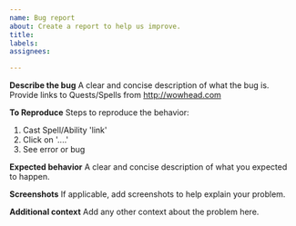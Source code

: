 ```yaml
---
name: Bug report
about: Create a report to help us improve.
title: 
labels:
assignees:

---
```


**Describe the bug**
A clear and concise description of what the bug is. Provide links to Quests/Spells from http://wowhead.com

**To Reproduce**
Steps to reproduce the behavior:
1. Cast Spell/Ability 'link'
2. Click on '....'
3. See error or bug

**Expected behavior**
A clear and concise description of what you expected to happen.

**Screenshots**
If applicable, add screenshots to help explain your problem.

**Additional context**
Add any other context about the problem here.
